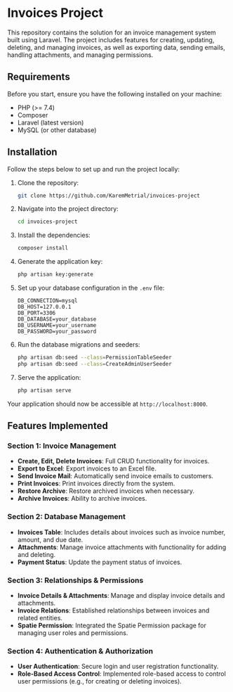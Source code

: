 # Invoices Project

This repository contains the solution for an invoice management system built using Laravel. The project includes features for creating, updating, deleting, and managing invoices, as well as exporting data, sending emails, handling attachments, and managing permissions.

## Requirements

Before you start, ensure you have the following installed on your machine:

- PHP (>= 7.4)
- Composer
- Laravel (latest version)
- MySQL (or other database)

## Installation

Follow the steps below to set up and run the project locally:

1. Clone the repository:

    ```bash
    git clone https://github.com/KaremMetrial/invoices-project
    ```

2. Navigate into the project directory:

    ```bash
    cd invoices-project
    ```

3. Install the dependencies:

    ```bash
    composer install
    ```


4. Generate the application key:

    ```bash
    php artisan key:generate
    ```

5. Set up your database configuration in the `.env` file:

    ```env
    DB_CONNECTION=mysql
    DB_HOST=127.0.0.1
    DB_PORT=3306
    DB_DATABASE=your_database
    DB_USERNAME=your_username
    DB_PASSWORD=your_password
    ```

6. Run the database migrations and seeders:

    ```bash
    php artisan db:seed --class=PermissionTableSeeder
    php artisan db:seed --class=CreateAdminUserSeeder
    ```

7. Serve the application:

    ```bash
    php artisan serve
    ```

Your application should now be accessible at `http://localhost:8000`.

## Features Implemented

### Section 1: Invoice Management
- **Create, Edit, Delete Invoices**: Full CRUD functionality for invoices.
- **Export to Excel**: Export invoices to an Excel file.
- **Send Invoice Mail**: Automatically send invoice emails to customers.
- **Print Invoices**: Print invoices directly from the system.
- **Restore Archive**: Restore archived invoices when necessary.
- **Archive Invoices**: Ability to archive invoices.

### Section 2: Database Management
- **Invoices Table**: Includes details about invoices such as invoice number, amount, and due date.
- **Attachments**: Manage invoice attachments with functionality for adding and deleting.
- **Payment Status**: Update the payment status of invoices.

### Section 3: Relationships & Permissions
- **Invoice Details & Attachments**: Manage and display invoice details and attachments.
- **Invoice Relations**: Established relationships between invoices and related entities.
- **Spatie Permission**: Integrated the Spatie Permission package for managing user roles and permissions.

### Section 4: Authentication & Authorization
- **User Authentication**: Secure login and user registration functionality.
- **Role-Based Access Control**: Implemented role-based access to control user permissions (e.g., for creating or deleting invoices).

